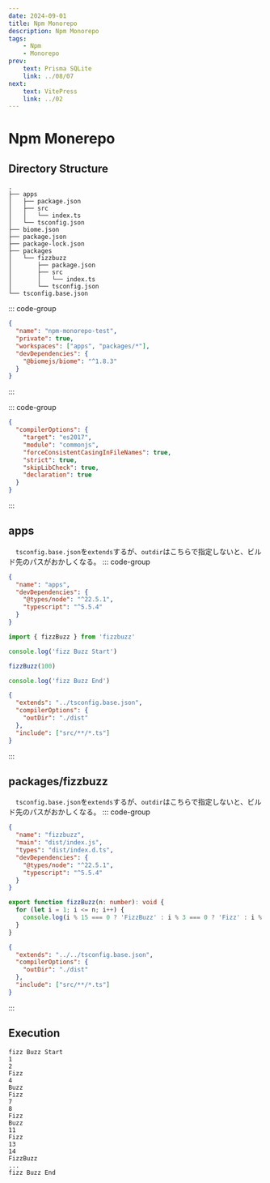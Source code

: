 ```yaml
---
date: 2024-09-01
title: Npm Monorepo
description: Npm Monorepo
tags: 
    - Npm
    - Monorepo
prev:
    text: Prisma SQLite
    link: ../08/07
next:
    text: VitePress
    link: ../02
---
```


# Npm Monerepo

## Directory Structure
```
.
├── apps
│   ├── package.json
│   ├── src
│   │   └── index.ts
│   └── tsconfig.json
├── biome.json
├── package.json
├── package-lock.json
├── packages
│   └── fizzbuzz
│       ├── package.json
│       ├── src
│       │   └── index.ts
│       └── tsconfig.json
└── tsconfig.base.json
```

::: code-group
```json [package.json]
{
  "name": "npm-monorepo-test",
  "private": true,
  "workspaces": ["apps", "packages/*"],
  "devDependencies": {
    "@biomejs/biome": "^1.8.3"
  }
}
```
:::

::: code-group
```json [tsconfig.base.json]
{
  "compilerOptions": {
    "target": "es2017",
    "module": "commonjs",
    "forceConsistentCasingInFileNames": true,
    "strict": true,
    "skipLibCheck": true,
    "declaration": true
  }
}
```
:::

## apps
&emsp;`tsconfig.base.json`を`extends`するが、`outdir`はこちらで指定しないと、ビルド先のパスがおかしくなる。
::: code-group
```json [apps/package.json]
{
  "name": "apps",
  "devDependencies": {
    "@types/node": "^22.5.1",
    "typescript": "^5.5.4"
  }
}
```

```ts [apps/src/index.ts]
import { fizzBuzz } from 'fizzbuzz'

console.log('fizz Buzz Start')

fizzBuzz(100)

console.log('fizz Buzz End')
```

```json [apps/tsconfig.json]
{
  "extends": "../tsconfig.base.json",
  "compilerOptions": {
    "outDir": "./dist"
  },
  "include": ["src/**/*.ts"]
}
```
:::


## packages/fizzbuzz
&emsp;`tsconfig.base.json`を`extends`するが、`outdir`はこちらで指定しないと、ビルド先のパスがおかしくなる。
::: code-group
```json [packages/fizzbuzz/package.json]
{
  "name": "fizzbuzz",
  "main": "dist/index.js",
  "types": "dist/index.d.ts",
  "devDependencies": {
    "@types/node": "^22.5.1",
    "typescript": "^5.5.4"
  }
}
```

```ts [packages/fizzbuzz/src/index.ts]
export function fizzBuzz(n: number): void {
  for (let i = 1; i <= n; i++) {
    console.log(i % 15 === 0 ? 'FizzBuzz' : i % 3 === 0 ? 'Fizz' : i % 5 === 0 ? 'Buzz' : i)
  }
}
```

```json [packages/fizzbuzz/tsconfig.json]
{
  "extends": "../../tsconfig.base.json",
  "compilerOptions": {
    "outDir": "./dist"
  },
  "include": ["src/**/*.ts"]
}
```
:::

## Execution
```
fizz Buzz Start
1
2
Fizz
4
Buzz
Fizz
7
8
Fizz
Buzz
11
Fizz
13
14
FizzBuzz
...
fizz Buzz End
```